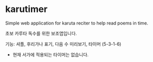 # karutimer
Simple web application for karuta reciter to help read poems in time.


초보 카루타 독수를 위한 보조앱입니다.


기능: 셔플, 후리가나 표기, 다음 수 미리보기, 타이머 (5-3-1-6)


* 현재 서가에 적용되는 타이머는 없습니다.
